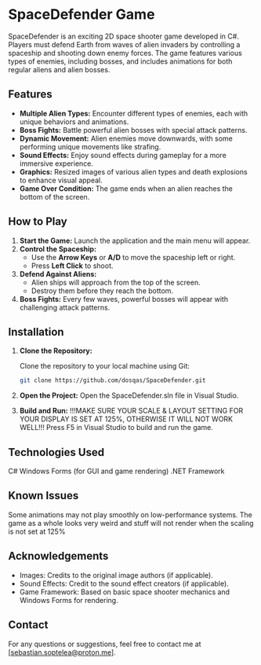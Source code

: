 # SpaceDefender Game

SpaceDefender is an exciting 2D space shooter game developed in C#. Players must defend Earth from waves of alien invaders by controlling a spaceship and shooting down enemy forces. The game features various types of enemies, including bosses, and includes animations for both regular aliens and alien bosses.
## Features

- **Multiple Alien Types:** Encounter different types of enemies, each with unique behaviors and animations.
- **Boss Fights:** Battle powerful alien bosses with special attack patterns.
- **Dynamic Movement:** Alien enemies move downwards, with some performing unique movements like strafing.
- **Sound Effects:** Enjoy sound effects during gameplay for a more immersive experience.
- **Graphics:** Resized images of various alien types and death explosions to enhance visual appeal.
- **Game Over Condition:** The game ends when an alien reaches the bottom of the screen.

## How to Play

1. **Start the Game:** Launch the application and the main menu will appear.
2. **Control the Spaceship:**
   - Use the **Arrow Keys** or **A/D** to move the spaceship left or right.
   - Press **Left Click** to shoot.
3. **Defend Against Aliens:**
   - Alien ships will approach from the top of the screen.
   - Destroy them before they reach the bottom.
4. **Boss Fights:** Every few waves, powerful bosses will appear with challenging attack patterns.



## Installation

1. **Clone the Repository:**

   Clone the repository to your local machine using Git:

   ```bash
   git clone https://github.com/dosqas/SpaceDefender.git

2. **Open the Project:**
Open the SpaceDefender.sln file in Visual Studio.

3. **Build and Run:**
!!!MAKE SURE YOUR SCALE & LAYOUT SETTING FOR YOUR DISPLAY IS SET AT 125%, OTHERWISE IT WILL NOT WORK WELL!!!
Press F5 in Visual Studio to build and run the game.



## Technologies Used
C#
Windows Forms (for GUI and game rendering)
.NET Framework

## Known Issues
Some animations may not play smoothly on low-performance systems.
The game as a whole looks very weird and stuff will not render when the scaling is not set at 125%

## Acknowledgements
   - Images: Credits to the original image authors (if applicable).
   - Sound Effects: Credit to the sound effect creators (if applicable).
   - Game Framework: Based on basic space shooter mechanics and Windows Forms for rendering.

## Contact
For any questions or suggestions, feel free to contact me at [sebastian.soptelea@proton.me].
